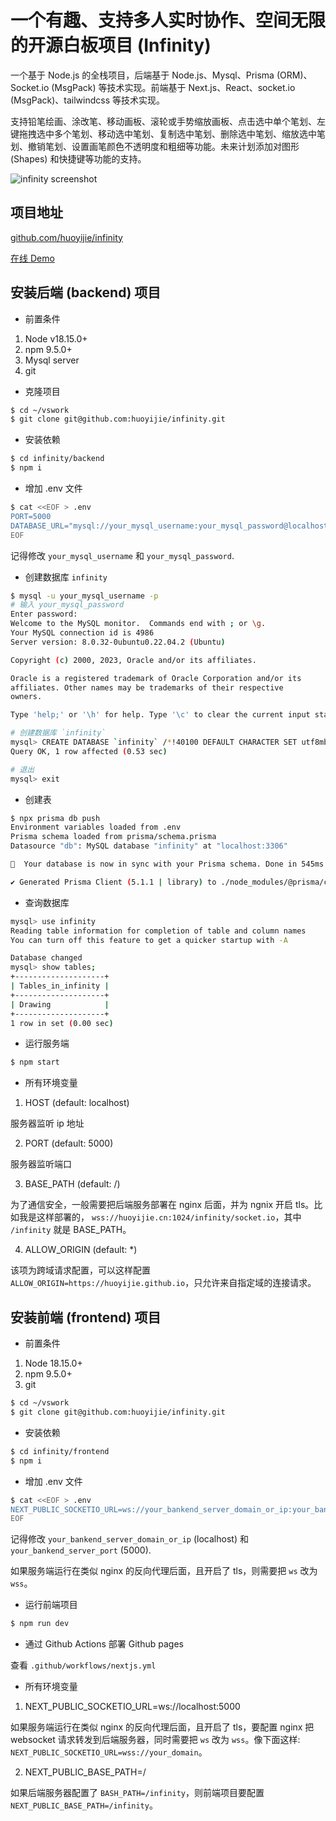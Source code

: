 # 一个有趣、支持多人实时协作、空间无限的开源白板项目 (Infinity)

一个基于 Node.js 的全栈项目，后端基于 Node.js、Mysql、Prisma (ORM)、Socket.io (MsgPack) 等技术实现。前端基于 Next.js、React、socket.io (MsgPack)、tailwindcss 等技术实现。

支持铅笔绘画、涂改笔、移动画板、滚轮或手势缩放画板、点击选中单个笔划、左键拖拽选中多个笔划、移动选中笔划、复制选中笔划、删除选中笔划、缩放选中笔划、撤销笔划、设置画笔颜色不透明度和粗细等功能。未来计划添加对图形 (Shapes) 和快捷键等功能的支持。

![infinity screenshot](https://cdn.huoyijie.cn/uploads/2023/09/infinity.gif)

## 项目地址

[github.com/huoyijie/infinity](https://github.com/huoyijie/infinity)

[在线 Demo](https://huoyijie.github.io/infinity)

## 安装后端 (backend) 项目

* 前置条件

1. Node v18.15.0+
2. npm 9.5.0+
3. Mysql server
4. git

* 克隆项目

```bash
$ cd ~/vswork
$ git clone git@github.com:huoyijie/infinity.git
```

* 安装依赖

```bash
$ cd infinity/backend
$ npm i
```

* 增加 .env 文件

```bash
$ cat <<EOF > .env
PORT=5000
DATABASE_URL="mysql://your_mysql_username:your_mysql_password@localhost:3306/infinity"
EOF
```

记得修改 `your_mysql_username` 和 `your_mysql_password`.

* 创建数据库 `infinity`

```bash
$ mysql -u your_mysql_username -p
# 输入 your_mysql_password
Enter password: 
Welcome to the MySQL monitor.  Commands end with ; or \g.
Your MySQL connection id is 4986
Server version: 8.0.32-0ubuntu0.22.04.2 (Ubuntu)

Copyright (c) 2000, 2023, Oracle and/or its affiliates.

Oracle is a registered trademark of Oracle Corporation and/or its
affiliates. Other names may be trademarks of their respective
owners.

Type 'help;' or '\h' for help. Type '\c' to clear the current input statement.

# 创建数据库 `infinity`
mysql> CREATE DATABASE `infinity` /*!40100 DEFAULT CHARACTER SET utf8mb4 COLLATE utf8mb4_general_ci */ /*!80016 DEFAULT ENCRYPTION='N' */;
Query OK, 1 row affected (0.53 sec)

# 退出
mysql> exit
```

* 创建表

```bash
$ npx prisma db push
Environment variables loaded from .env
Prisma schema loaded from prisma/schema.prisma
Datasource "db": MySQL database "infinity" at "localhost:3306"

🚀  Your database is now in sync with your Prisma schema. Done in 545ms

✔ Generated Prisma Client (5.1.1 | library) to ./node_modules/@prisma/client in 72ms
```

* 查询数据库

```bash
mysql> use infinity
Reading table information for completion of table and column names
You can turn off this feature to get a quicker startup with -A

Database changed
mysql> show tables;
+--------------------+
| Tables_in_infinity |
+--------------------+
| Drawing            |
+--------------------+
1 row in set (0.00 sec)
```

* 运行服务端

```bash
$ npm start
```

* 所有环境变量

1. HOST (default: localhost)

服务器监听 ip 地址

2. PORT (default: 5000)

服务器监听端口

3. BASE_PATH (default: /)

为了通信安全，一般需要把后端服务部署在 nginx 后面，并为 ngnix 开启 tls。比如我是这样部署的，
`wss://huoyijie.cn:1024/infinity/socket.io`，其中 `/infinity` 就是 BASE_PATH。

4. ALLOW_ORIGIN (default: *)

该项为跨域请求配置，可以这样配置 `ALLOW_ORIGIN=https://huoyijie.github.io`，只允许来自指定域的连接请求。

## 安装前端 (frontend) 项目

* 前置条件

1. Node 18.15.0+
2. npm 9.5.0+
3. git

```bash
$ cd ~/vswork
$ git clone git@github.com:huoyijie/infinity.git
```

* 安装依赖

```bash
$ cd infinity/frontend
$ npm i
```

* 增加 .env 文件

```bash
$ cat <<EOF > .env
NEXT_PUBLIC_SOCKETIO_URL=ws://your_bankend_server_domain_or_ip:your_bankend_server_port
EOF
```

记得修改 `your_bankend_server_domain_or_ip` (localhost) 和 `your_bankend_server_port` (5000).

如果服务端运行在类似 nginx 的反向代理后面，且开启了 tls，则需要把 `ws` 改为 `wss`。

* 运行前端项目

```bash
$ npm run dev
```

* 通过 Github Actions 部署 Github pages

查看 `.github/workflows/nextjs.yml`

* 所有环境变量

1. NEXT_PUBLIC_SOCKETIO_URL=ws://localhost:5000

如果服务端运行在类似 nginx 的反向代理后面，且开启了 tls，要配置 nginx 把 websocket 请求转发到后端服务器，同时需要把 `ws` 改为 `wss`。像下面这样:
`NEXT_PUBLIC_SOCKETIO_URL=wss://your_domain`。

2. NEXT_PUBLIC_BASE_PATH=/

如果后端服务器配置了 `BASH_PATH=/infinity`，则前端项目要配置 `NEXT_PUBLIC_BASE_PATH=/infinity`。